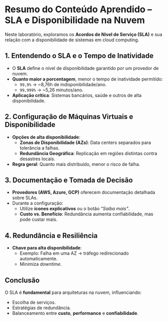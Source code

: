# Resumo do Conteúdo Aprendido – SLA e Disponibilidade na Nuvem

Neste laboratório, exploramos os **Acordos de Nível de Serviço (SLA)** e sua relação com a disponibilidade de sistemas em cloud computing.

## 1. Entendendo o SLA e o Tempo de Inatividade
- O **SLA** define o nível de disponibilidade garantido por um provedor de nuvem.
- **Quanto maior a porcentagem**, menor o tempo de inatividade permitido:
  - `99,9%` → ~8,76h de indisponibilidade/ano.
  - `99,999%` → ~5,26 minutos/ano.
- **Aplicação crítica**: Sistemas bancários, saúde e outros de alta disponibilidade.

## 2. Configuração de Máquinas Virtuais e Disponibilidade
- **Opções de alta disponibilidade**:
  - **Zonas de Disponibilidade (AZs)**: Data centers separados para tolerância a falhas.
  - **Redundância Geográfica**: Replicação em regiões distintas contra desastres locais.
- **Regra geral**: Quanto mais distribuído, menor o risco de falha.

## 3. Documentação e Tomada de Decisão
- **Provedores (AWS, Azure, GCP)** oferecem documentação detalhada sobre SLAs.
- Durante a configuração:
  - Utilize **ícones explicativos** ou o botão *"Saiba mais"*.
  - **Custo vs. Benefício**: Redundância aumenta confiabilidade, mas pode custar mais.

## 4. Redundância e Resiliência
- **Chave para alta disponibilidade**:
  - Exemplo: Falha em uma AZ → tráfego redirecionado automaticamente.
  - Minimiza *downtime*.

## Conclusão
O SLA é **fundamental** para arquiteturas na nuvem, influenciando:
- Escolha de serviços.
- Estratégias de redundância.
- Balanceamento entre **custo**, **performance** e **confiabilidade**.
